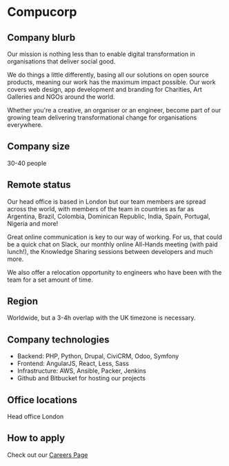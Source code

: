 # Compucorp

## Company blurb

Our mission is nothing less than to enable digital transformation in organisations that deliver social good.

We do things a little differently, basing all our solutions on open source products, meaning our work has the maximum impact possible. Our work covers web design, app development and branding for Charities, Art Galleries and NGOs around the world.

Whether you're a creative, an organiser or an engineer, become part of our growing team delivering transformational change for organisations everywhere.

## Company size

30-40 people

## Remote status

Our head office is based in London but our team members are spread across the world, with members of the team  in countries as far as Argentina, Brazil, Colombia, Dominican Republic, India, Spain, Portugal, Nigeria and more!

Great online communication is key to our way of working. For us, that could be a quick chat on Slack, our monthly online All-Hands meeting (with paid lunch!), the Knowledge Sharing sessions between developers and much more.

We also offer a relocation opportunity to engineers who have been with the team for a set amount of time.

## Region

Worldwide, but a 3-4h overlap with the UK timezone is necessary.

## Company technologies

- Backend: PHP, Python, Drupal, CiviCRM, Odoo, Symfony
- Frontend: AngularJS, React, Less, Sass
- Infrastructure: AWS, Ansible, Packer, Jenkins
- Github and Bitbucket for hosting our projects

## Office locations

Head office London

## How to apply

Check out our [Careers Page](https://www.compucorp.co.uk/jobs)
